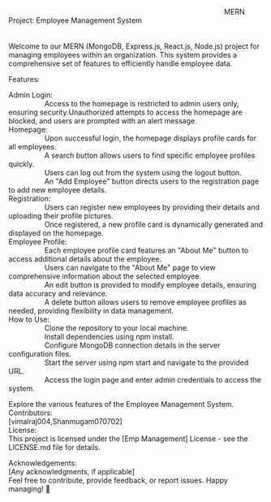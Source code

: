
 &nbsp;&nbsp;&nbsp;&nbsp;&nbsp; &nbsp;&nbsp;&nbsp;&nbsp;&nbsp; &nbsp;&nbsp;&nbsp;&nbsp;&nbsp; &nbsp;&nbsp;&nbsp;&nbsp;&nbsp; &nbsp;&nbsp;&nbsp;&nbsp;&nbsp; &nbsp;&nbsp;&nbsp;&nbsp;&nbsp; &nbsp;&nbsp;&nbsp;&nbsp;&nbsp; &nbsp;&nbsp;&nbsp;&nbsp;&nbsp; &nbsp;&nbsp;&nbsp;&nbsp;&nbsp; &nbsp;&nbsp;&nbsp;&nbsp;&nbsp; &nbsp;&nbsp;&nbsp;&nbsp;&nbsp; &nbsp;&nbsp;&nbsp;&nbsp;&nbsp; &nbsp;&nbsp;&nbsp;&nbsp;&nbsp; &nbsp;&nbsp;&nbsp;&nbsp;&nbsp; &nbsp;&nbsp;&nbsp;&nbsp;&nbsp; &nbsp;&nbsp;&nbsp;&nbsp;&nbsp; &nbsp;&nbsp;&nbsp;&nbsp;&nbsp; &nbsp;&nbsp;&nbsp;&nbsp;&nbsp; MERN Project: Employee Management System<br><br><br>
Welcome to our MERN (MongoDB, Express.js, React.js, Node.js) project for managing employees within an organization. This system provides a comprehensive set of features to efficiently handle employee data.

Features:

Admin Login:<br>
       &nbsp;&nbsp;&nbsp;&nbsp;&nbsp; &nbsp;&nbsp;&nbsp;&nbsp;&nbsp; &nbsp;&nbsp;&nbsp;&nbsp;&nbsp;   Access to the homepage is restricted to admin users only, ensuring security.Unauthorized attempts to access the homepage are blocked, and users are prompted with an alert message.<br>
Homepage:<br>
          &nbsp;&nbsp;&nbsp;&nbsp;&nbsp; &nbsp;&nbsp;&nbsp;&nbsp;&nbsp; &nbsp;&nbsp;&nbsp;&nbsp;&nbsp;  Upon successful login, the homepage displays profile cards for all employees.<br>
         &nbsp;&nbsp;&nbsp;&nbsp;&nbsp; &nbsp;&nbsp;&nbsp;&nbsp;&nbsp; &nbsp;&nbsp;&nbsp;&nbsp;&nbsp;   A search button allows users to find specific employee profiles quickly.<br>
         &nbsp;&nbsp;&nbsp;&nbsp;&nbsp; &nbsp;&nbsp;&nbsp;&nbsp;&nbsp; &nbsp;&nbsp;&nbsp;&nbsp;&nbsp;   Users can log out from the system using the logout button.<br>
         &nbsp;&nbsp;&nbsp;&nbsp;&nbsp; &nbsp;&nbsp;&nbsp;&nbsp;&nbsp; &nbsp;&nbsp;&nbsp;&nbsp;&nbsp;   An "Add Employee" button directs users to the registration page to add new employee details.<br>
Registration:<br>
             &nbsp;&nbsp;&nbsp;&nbsp;&nbsp; &nbsp;&nbsp;&nbsp;&nbsp;&nbsp; &nbsp;&nbsp;&nbsp;&nbsp;&nbsp;   Users can register new employees by providing their details and uploading their profile pictures.<br>
             &nbsp;&nbsp;&nbsp;&nbsp;&nbsp; &nbsp;&nbsp;&nbsp;&nbsp;&nbsp; &nbsp;&nbsp;&nbsp;&nbsp;&nbsp;   Once registered, a new profile card is dynamically generated and displayed on the homepage.<br>
Employee Profile:<br>
             &nbsp;&nbsp;&nbsp;&nbsp;&nbsp; &nbsp;&nbsp;&nbsp;&nbsp;&nbsp; &nbsp;&nbsp;&nbsp;&nbsp;&nbsp;     Each employee profile card features an "About Me" button to access additional details about the employee.<br>
              &nbsp;&nbsp;&nbsp;&nbsp;&nbsp; &nbsp;&nbsp;&nbsp;&nbsp;&nbsp; &nbsp;&nbsp;&nbsp;&nbsp;&nbsp;    Users can navigate to the "About Me" page to view comprehensive information about the selected employee.<br>
             &nbsp;&nbsp;&nbsp;&nbsp;&nbsp; &nbsp;&nbsp;&nbsp;&nbsp;&nbsp; &nbsp;&nbsp;&nbsp;&nbsp;&nbsp;     An edit button is provided to modify employee details, ensuring data accuracy and relevance.<br>
             &nbsp;&nbsp;&nbsp;&nbsp;&nbsp; &nbsp;&nbsp;&nbsp;&nbsp;&nbsp; &nbsp;&nbsp;&nbsp;&nbsp;&nbsp;     A delete button allows users to remove employee profiles as needed, providing flexibility in data management.<br>
How to Use:<br>
       &nbsp;&nbsp;&nbsp;&nbsp;&nbsp; &nbsp;&nbsp;&nbsp;&nbsp;&nbsp; &nbsp;&nbsp;&nbsp;&nbsp;&nbsp;     Clone the repository to your local machine.<br>
       &nbsp;&nbsp;&nbsp;&nbsp;&nbsp; &nbsp;&nbsp;&nbsp;&nbsp;&nbsp; &nbsp;&nbsp;&nbsp;&nbsp;&nbsp;     Install dependencies using npm install.<br>
        &nbsp;&nbsp;&nbsp;&nbsp;&nbsp; &nbsp;&nbsp;&nbsp;&nbsp;&nbsp; &nbsp;&nbsp;&nbsp;&nbsp;&nbsp;    Configure MongoDB connection details in the server configuration files.<br>
        &nbsp;&nbsp;&nbsp;&nbsp;&nbsp; &nbsp;&nbsp;&nbsp;&nbsp;&nbsp; &nbsp;&nbsp;&nbsp;&nbsp;&nbsp;    Start the server using npm start and navigate to the provided URL.<br>
        &nbsp;&nbsp;&nbsp;&nbsp;&nbsp; &nbsp;&nbsp;&nbsp;&nbsp;&nbsp; &nbsp;&nbsp;&nbsp;&nbsp;&nbsp;    Access the login page and enter admin credentials to access the system.<br>
        
Explore the various features of the Employee Management System.<br>
Contributors:<br>
[vimalraj004,Shanmugam070702]<br>
License:<br>
This project is licensed under the [Emp Management] License - see the LICENSE.md file for details.<br>

Acknowledgements:<br>
[Any acknowledgments, if applicable]<br>
Feel free to contribute, provide feedback, or report issues. Happy managing! 🚀<br>






